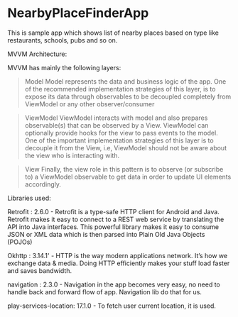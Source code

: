# NearbyPlaceFinderApp
This is sample app which shows list of nearby places based on type like restaurants, schools, pubs and so on.

MVVM Architecture:

MVVM has mainly the following layers:

> Model
Model represents the data and business logic of the app. One of the recommended implementation strategies of this layer, is to expose its data through observables to be decoupled completely from ViewModel or any other observer/consumer

> ViewModel
ViewModel interacts with model and also prepares observable(s) that can be observed by a View. ViewModel can optionally provide hooks for the view to pass events to the model.
One of the important implementation strategies of this layer is to decouple it from the View, i.e, ViewModel should not be aware about the view who is interacting with.

> View
Finally, the view role in this pattern is to observe (or subscribe to) a ViewModel observable to get data in order to update UI elements accordingly.

Libraries used:

Retrofit :  2.6.0 - Retrofit is a type-safe HTTP client for Android and Java. Retrofit makes it easy to connect to a REST web service by translating the API into Java interfaces. This powerful library makes it easy to consume JSON or XML data which is then parsed into Plain Old Java Objects (POJOs)

Okhttp :    3.14.1' - HTTP is the way modern applications network. It’s how we exchange data & media. Doing HTTP efficiently makes your stuff load faster and saves bandwidth.

navigation : 2.3.0 - Navigation in the app becomes very easy, no need to handle back and forward flow of app. Navigation lib do that for us.

play-services-location: 17.1.0 - To fetch user current location, it is used.
